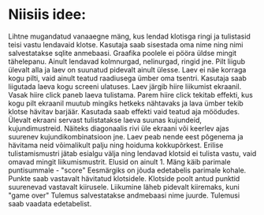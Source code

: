 # Niisiis idee:
Lihtne mugandatud vanaaegne mäng, kus lendad klotisga ringi ja tulistasid teisi vastu lendavaid klotse.
Kasutaja saab sisestada oma nime ning nimi salvestatakse sqlite anmebaasi.
Graafika poolele ei pööra üldse mingit tähelepanu. Ainult lendavad kolmnurgad, nelinurgad, ringid jne.
Pilt liigub ülevalt alla ja laev on suunatud pidevalt ainult ülesse.
Laev ei näe korraga kogu pilti, vaid ainult teatud raadiusega ümber oma tsentri.
Kasutaja saab liigutada laeva kogu screeni ulatuses.
Laev järgib hiire liikumist ekraanil.
Vasak hiire click paneb laeva tulistama.
Parem hiire click tekitab effekti, kus kogu pilt ekraanil muutub mingiks hetkeks nähtavaks ja lava ümber tekib klotse hävitav barjäär.
Kasutada saab effekti vaid teatud aja möödudes.
Ülevalt ekraani servast tulistatakse laeva suunas kujundeid, kujundimustreid.
Näiteks diagonaalis rivi üle ekraani või keerlev ajas suurenev kujundikombinatsioon jne.
Laev peab nende eest põgenema ja hävitama neid võimalikult palju ning hoiduma kokkupõrkest.
Erilise tulistamismustri jätab esialgu välja ning lendavad klotsid ei tulista vastu, vaid omavad mingit liikumismustrit.
Elusid on ainult 1.
Mäng käib parimale puntisummale - "score" 
Eesmärgiks on jõuda edetabelis parimale kohale.
Punkte saab vastavalt hävitatud klotsidele.
Klotside poolt antud punktid suurenevad vastavalt kiirusele.
Liikumine läheb pidevalt kiiremaks, kuni "game over"
Tulemus salvestatakse andmebaasi nime juurde.
Tulemusi saab vaadata edetabelist.
